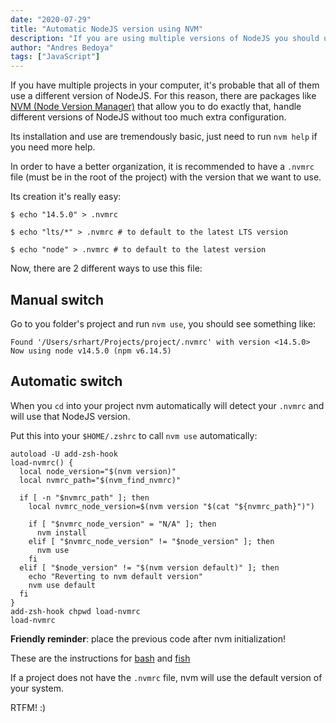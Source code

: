 ```yaml
---
date: "2020-07-29"
title: "Automatic NodeJS version using NVM"
description: "If you are using multiple versions of NodeJS you should use NVM"
author: "Andres Bedoya"
tags: ["JavaScript"]
---
```


If you have multiple projects in your computer, it's probable that all of them use a different version of NodeJS. For this reason, there are packages like <a class="hover:no-underline text-blue underline" href="https://github.com/nvm-sh/nvm" target="_blank" rel="noopener noreferrer">NVM (Node Version Manager)</a> that allow you to do exactly that, handle different versions of NodeJS without too much extra configuration.

Its installation and use are tremendously basic, just need to run `nvm help` if you need more help.

In order to have a better organization, it is recommended to have a `.nvmrc` file (must be in the root of the project) with the version that we want to use.

Its creation it's really easy:

```shell
$ echo "14.5.0" > .nvmrc

$ echo "lts/*" > .nvmrc # to default to the latest LTS version

$ echo "node" > .nvmrc # to default to the latest version
```

Now, there are 2 different ways to use this file:

## Manual switch

Go to you folder's project and run `nvm use`, you should see something like:

```shell
Found '/Users/srhart/Projects/project/.nvmrc' with version <14.5.0>
Now using node v14.5.0 (npm v6.14.5)
```

## Automatic switch

When you `cd` into your project nvm automatically will detect your `.nvmrc` and will use that NodeJS version.

Put this into your `$HOME/.zshrc` to call `nvm use` automatically:

```shell
autoload -U add-zsh-hook
load-nvmrc() {
  local node_version="$(nvm version)"
  local nvmrc_path="$(nvm_find_nvmrc)"

  if [ -n "$nvmrc_path" ]; then
    local nvmrc_node_version=$(nvm version "$(cat "${nvmrc_path}")")

    if [ "$nvmrc_node_version" = "N/A" ]; then
      nvm install
    elif [ "$nvmrc_node_version" != "$node_version" ]; then
      nvm use
    fi
  elif [ "$node_version" != "$(nvm version default)" ]; then
    echo "Reverting to nvm default version"
    nvm use default
  fi
}
add-zsh-hook chpwd load-nvmrc
load-nvmrc
```

**Friendly reminder**: place the previous code after nvm initialization!

These are the instructions for <a class="hover:no-underline text-blue underline" href="https://github.com/nvm-sh/nvm#bash" target="_blank" rel="noopener noreferrer">bash</a> and <a class="hover:no-underline text-blue underline" href="https://github.com/nvm-sh/nvm#fish" target="_blank" rel="noopener noreferrer">fish</a>

If a project does not have the `.nvmrc` file, nvm will use the default version of your system.

RTFM! :)
